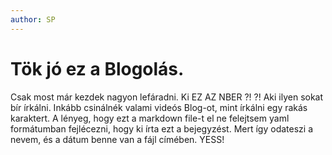 ```yaml
---
author: SP
---
```


# Tök jó ez a Blogolás. 

Csak most már kezdek nagyon lefáradni. Ki EZ AZ NBER ?! ?! Aki ilyen sokat bír írkálni. Inkább csinálnék valami videós Blog-ot, mint írkálni egy rakás karaktert.
A lényeg, hogy ezt a markdown file-t el ne felejtsem yaml formátumban fejlécezni, hogy ki írta ezt a bejegyzést. Mert így odateszi a nevem, és a dátum benne van a fájl címében. 
YESS! 
